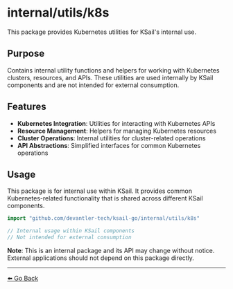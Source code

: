 # internal/utils/k8s

This package provides Kubernetes utilities for KSail's internal use.

## Purpose

Contains internal utility functions and helpers for working with Kubernetes clusters, resources, and APIs. These utilities are used internally by KSail components and are not intended for external consumption.

## Features

- **Kubernetes Integration**: Utilities for interacting with Kubernetes APIs
- **Resource Management**: Helpers for managing Kubernetes resources
- **Cluster Operations**: Internal utilities for cluster-related operations
- **API Abstractions**: Simplified interfaces for common Kubernetes operations

## Usage

This package is for internal use within KSail. It provides common Kubernetes-related functionality that is shared across different KSail components.

```go
import "github.com/devantler-tech/ksail-go/internal/utils/k8s"

// Internal usage within KSail components
// Not intended for external consumption
```

**Note**: This is an internal package and its API may change without notice. External applications should not depend on this package directly.

---

[⬅️ Go Back](../README.md)
